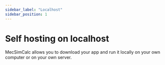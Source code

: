 ```yaml
---
sidebar_label: "Localhost"
sidebar_position: 1
---
```


# Self hosting on localhost

MecSimCalc allows you to download your app and run it locally on your own computer or on your own server.
